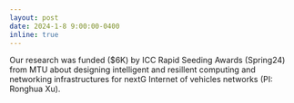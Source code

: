 ```yaml
---
layout: post
date: 2024-1-8 9:00:00-0400
inline: true
---
```


Our research was funded ($6K) by ICC Rapid Seeding Awards (Spring24) from MTU about designing intelligent and resillent computing and networking infrastructures for nextG Internet of vehicles networks (PI: Ronghua Xu).
